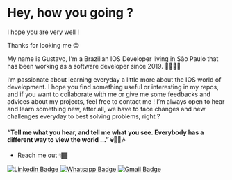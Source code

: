#  Hey, how you going ?

I hope you are very well !

Thanks for looking me 😊

My name is Gustavo, I’m a Brazilian IOS Developer living in São Paulo
that has been working as a software developer since 2019. 👨🏾‍💻📱

I’m passionate about learning everyday a little more about the IOS world of development. I hope you find something useful or interesting in my repos, and if you want to collaborate with me or give me some feedbacks and advices about my projects, feel free to contact me ! I’m always open to hear and learn something new, after all, we have to face changes and new challenges everyday to best solving problems, right ?

#### “Tell me what you hear, and tell me what you see. Everybody has a different way to view the world ...” 💀🤘🏾🎶

- Reach me out 👇🏾

[
![Linkedin Badge](https://img.shields.io/badge/-LinkedIn-blue?style=flat-square&logo=Linkedin&logoColor=white&link=https://www.linkedin.com/in/gustavo-freitas-rosa-868633114/)
](https://www.linkedin.com/in/gustavo-freitas-rosa-868633114/)[
![Whatsapp Badge](https://img.shields.io/badge/-Whatsapp-green?style=flat-square&logo=Whatsapp&logoColor=white&link=https://api.whatsapp.com/send?phone=5511983619507&text=Hey%20Gu)
](https://api.whatsapp.com/send?phone=5511983619507&text=Hey%20Gu)[
![Gmail Badge](https://img.shields.io/badge/-heygu95@gmail.com-red?style=flat-square&logo=Gmail&logoColor=white&link=mailto:heygu95@gmail.com)
](mailto:heygu95@gmail.com)
